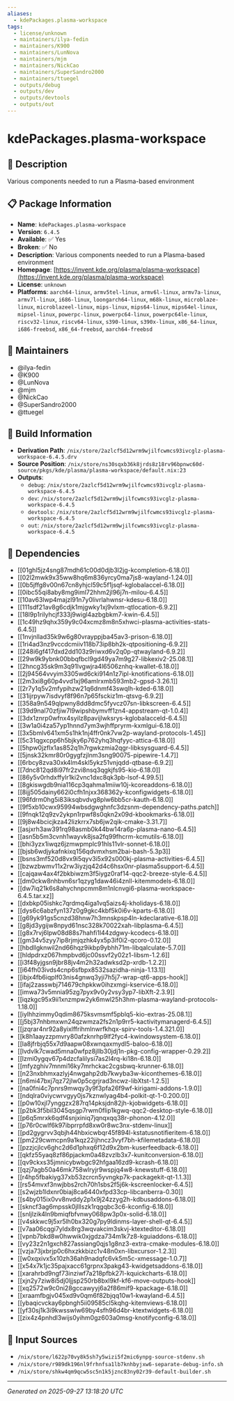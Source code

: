 ```yaml
---
aliases:
  - kdePackages.plasma-workspace
tags:
  - license/unknown
  - maintainers/ilya-fedin
  - maintainers/K900
  - maintainers/LunNova
  - maintainers/mjm
  - maintainers/NickCao
  - maintainers/SuperSandro2000
  - maintainers/ttuegel
  - outputs/debug
  - outputs/dev
  - outputs/devtools
  - outputs/out
---
```


# kdePackages.plasma-workspace

## 📝 Description

Various components needed to run a Plasma-based environment

## 📋 Package Information

- **Name**: `kdePackages.plasma-workspace`
- **Version**: `6.4.5`
- **Available**: ✅ Yes
- **Broken**: ✅ No
- **Description**: Various components needed to run a Plasma-based environment
- **Homepage**: [https://invent.kde.org/plasma/plasma-workspace](https://invent.kde.org/plasma/plasma-workspace)
- **License**: `unknown`
- **Platforms**: `aarch64-linux`, `armv5tel-linux`, `armv6l-linux`, `armv7a-linux`, `armv7l-linux`, `i686-linux`, `loongarch64-linux`, `m68k-linux`, `microblaze-linux`, `microblazeel-linux`, `mips-linux`, `mips64-linux`, `mips64el-linux`, `mipsel-linux`, `powerpc-linux`, `powerpc64-linux`, `powerpc64le-linux`, `riscv32-linux`, `riscv64-linux`, `s390-linux`, `s390x-linux`, `x86_64-linux`, `i686-freebsd`, `x86_64-freebsd`, `aarch64-freebsd`
## 👥 Maintainers

- @ilya-fedin
- @K900
- @LunNova
- @mjm
- @NickCao
- @SuperSandro2000
- @ttuegel


## 🔧 Build Information

- **Derivation Path**: `/nix/store/2azlcf5d12wrm9wjilfcwmcs93ivcglz-plasma-workspace-6.4.5.drv`
- **Source Position**: `/nix/store/ns30sqxb36k8jrds8z18rv96bpnwc60d-source/pkgs/kde/plasma/plasma-workspace/default.nix:23`
- **Outputs**:
  - `debug`:  `/nix/store/2azlcf5d12wrm9wjilfcwmcs93ivcglz-plasma-workspace-6.4.5`
  - `dev`:  `/nix/store/2azlcf5d12wrm9wjilfcwmcs93ivcglz-plasma-workspace-6.4.5`
  - `devtools`:  `/nix/store/2azlcf5d12wrm9wjilfcwmcs93ivcglz-plasma-workspace-6.4.5`
  - `out`:  `/nix/store/2azlcf5d12wrm9wjilfcwmcs93ivcglz-plasma-workspace-6.4.5`

## 🔗 Dependencies

- [[01ghl5jz4sng87mdh61c00d0djb3l2jg-kcompletion-6.18.0]]
- [[02l2mwk9x35ww8hq6m836yrcy0ma7js8-wayland-1.24.0]]
- [[0b5jffg8v00n67cn8yhjcl59c5f1jsqf-kglobalaccel-6.18.0]]
- [[0ibc55qi8aby8mg9iml72hhm2jl96j7n-milou-6.4.5]]
- [[10av63lwp4majzl91n7y0livrlahwnsr-kdesu-6.18.0]]
- [[111sdf21av8g6cdjk1mjgwky1xj9vlxm-qtlocation-6.9.2]]
- [[18l9p1rilyhcjf333j9wigl4azbgbkm7-kwin-6.4.5]]
- [[1c49hz9qhx359y9c04xcmz8m8n5xhwci-plasma-activities-stats-6.4.5]]
- [[1nvjnllad35k9w6g80vrayppjba45av3-prison-6.18.0]]
- [[1ri4ad3nz9vccdcmiiv118b73ip8bh2k-qtpositioning-6.9.2]]
- [[248i6gf417dxd2dd103z9riwxd6v2q0p-qtwayland-6.9.2]]
- [[29w9k9ybnk00bbqfbcl9gd49ya7m9g27-libkexiv2-25.08.1]]
- [[2hncg35sk9m3q91lvgwjra4l6506znhq-kwallet-6.18.0]]
- [[2j94564vvyim3305wd6cki914n1z7ipl-knotifications-6.18.0]]
- [[2m3xi8g60p4vvd1xj96amlrxmb593mb2-gpsd-3.26.1]]
- [[2r7y1q5v2mfypihzw21q6dnmf43swqlh-kded-6.18.0]]
- [[31ijrpyw7isdvyf8f96n7p65fsckiz1m-qtsvg-6.9.2]]
- [[358a9n549qlpwny8dd8dmc5fyvcz07sn-libkscreen-6.4.5]]
- [[39d9nal70zfjiw7l9wipshbymvff1zn4-appstream-qt-1.0.4]]
- [[3dx1znrp0wfnx4syilz8pavijlwksrys-kglobalacceld-6.4.5]]
- [[3w1a0i4za57yp1hnnd7ym3wjhffpryrm-kxmlgui-6.18.0]]
- [[3x5bmlv641xm5s1hk1nj4ffr0nk7vw2p-wayland-protocols-1.45]]
- [[5c31qgxcpp6h5bjky6p762yhq3hqfyyc-attica-6.18.0]]
- [[5hpw0jzflx1as852q1h7rgwkzmia2qgr-libksysguard-6.4.5]]
- [[5jnsk32kmr80r0gygfzjlnm3sng90075-pipewire-1.4.7]]
- [[6rbcy8zva30xk4lm4skl5ykz51vnjqdd-qtbase-6.9.2]]
- [[7dnc812qd8i97fr2zvi8nsq3qgkjfs95-kio-6.18.0]]
- [[86y5v0rhdxffylr1ki2vnc1dxc8qk3pb-lsof-4.99.5]]
- [[8gkiswgdb9nia116cp3qahma1miiw10j-kcoreaddons-6.18.0]]
- [[8ijj505dainy662i0cfh1njxx368362y-kconfigwidgets-6.18.0]]
- [[96fdrm0hg5i83iksqbvdvg8plw6bb5cr-kauth-6.18.0]]
- [[9f5xb10cwx95994wbsdgwghnfc3dzsnm-dependency-paths.patch]]
- [[9fnqk12q9zv2ykpn1rpwf8s0qkn2x09d-kbookmarks-6.18.0]]
- [[9j8w4bcicjkza42lizkrrx7sb6jw2qik-cmake-3.31.7]]
- [[asjxrh3aw391rq98asmb0k44bw14ra6p-plasma-nano-6.4.5]]
- [[asn5b5m3cvnh1wayvk8jsa2fq99fhcrm-kcmutils-6.18.0]]
- [[bhi3yzx1iwqz6jzmwpmplc91hls11vlr-sonnet-6.18.0]]
- [[bjsb6wdjykafnkixq156qdvmxhsm2bai-bash-5.3p3]]
- [[bsns3mf520d8vx9i5qyv3i5x92s000kj-plasma-activities-6.4.5]]
- [[bzwzbwmv11x2rw3iyzjq42d4c6hsx0nr-plasma5support-6.4.5]]
- [[cajqaw4ax4f2bkbiwzm3f5iygz0raf14-qqc2-breeze-style-6.4.5]]
- [[dm0ckw8nhbvn6sr1qzyg1daw46i4znll-kitemmodels-6.18.0]]
- [[dw7iq21k6s8ahychnpcmm8m1nlcnvgi6-plasma-workspace-6.4.5.tar.xz]]
- [[dxbkp05ishkc7qrdmq4iga1vq5aizs4j-kholidays-6.18.0]]
- [[dys6c6abzfyn137z0g9gkc4kbf5k0i6v-kparts-6.18.0]]
- [[g69yk91gs5cnzd38hnw7h3mnskpsp4ln-kdeclarative-6.18.0]]
- [[g8jd3ygijw8npyd61nsc328k70022xah-libplasma-6.4.5]]
- [[g8x7rvj6lpw08d88s7hahfi1l44zdgwy-kcodecs-6.18.0]]
- [[gm34v5zyy7ip8rjmjqzhk4yx5p3if0i2-qcoro-0.12.0]]
- [[hbdllgknwil2nd66hqz9ikbp9ybhh71m-libqalculate-5.7.0]]
- [[hldpdrxz067hmpbvd6jc00ssvf2y02z1-libsm-1.2.6]]
- [[i3f48yjgsn9jbr88jv4m2h32adwksd2p-xrdb-1.2.2]]
- [[i64fh03ivds4cnp6sfbpx8532sazidha-ninja-1.13.1]]
- [[ibjx4fb6iqplf03nis4gnwq3yji7h5j7-wrap-qt6-apps-hook]]
- [[ifaj2zasswbj714679chpkkw0ihzxmgi-kservice-6.18.0]]
- [[imwa73v5mnia95zg7pyx9v0y2vsy3yp7-libXft-2.3.9]]
- [[iqzkgc95x9ii1xnzmpw2yk6mwl25h3hm-plasma-wayland-protocols-1.18.0]]
- [[iylhhzimmy0qdim8675ksvmsmf5pblq5-kio-extras-25.08.1]]
- [[j5bj37nhbmxwn24qzwmza2fs2n1p9rr5-kactivitymanagerd-6.4.5]]
- [[jzqrar4nr92a8yixlffrihmlnwrfkhqx-spirv-tools-1.4.321.0]]
- [[k8h1aayzzpmvry80afzknrhp9lf2fyc4-kwindowsystem-6.18.0]]
- [[la8jfrbjq55x7d9aapw08xwnqaxmydl5-baloo-6.18.0]]
- [[lvdvlk7cwad5mna0wfpz8jllb30jdj1n-pkg-config-wrapper-0.29.2]]
- [[lzmi0ygqv67p4dzcfalilysi7as2l4rq-ki18n-6.18.0]]
- [[mfyzghiv7mnmi16ky7mrhckac2cgsbwq-krunner-6.18.0]]
- [[n23nxbhmxazlyj4nwgahp2db7kwyba3w-kiconthemes-6.18.0]]
- [[n6mi47bxj7qz72jlw0p5cgrjrad3ncwz-libXtst-1.2.5]]
- [[na0fni4c7pnrs9mwqy3y9f3pfa26f9wf-kirigami-addons-1.9.0]]
- [[ndqlra0viycwrvgyy0js7kznwlyag4b4-polkit-qt-1-0.200.0]]
- [[p0w10xjl7ynggzx287rq14pksjdn82jh-kjobwidgets-6.18.0]]
- [[p2bk3f5bil3045qsgp7rwm0flip1kgwq-qqc2-desktop-style-6.18.0]]
- [[p6q5mrxk6qdf4snjxiniq7jqnqxqq38r-phonon-4.12.0]]
- [[p76r0cwlf6k97ibprrpfd8xw0r8wc3nx-stdenv-linux]]
- [[pd2gygrvv3qbjh44hbxicwbqr45f894l-kstatusnotifieritem-6.18.0]]
- [[pm229cwmcpn9a1kqz22ijhncz3vyf7bh-kfilemetadata-6.18.0]]
- [[pzzjcjlcv6ghc2d6d1phxq6f12d9x2bm-kuserfeedback-6.18.0]]
- [[qkfz55yaq8zf86pjackm0a48zvzlb3x7-kunitconversion-6.18.0]]
- [[qv9ckxs35jmnicybwbgc92hfgaa16zd9-kcrash-6.18.0]]
- [[qzj7agb50a46mk758wlryjr9wspjq4w8-knewstuff-6.18.0]]
- [[r4hp5fbakiyg37xb53zcrcn5yvngkp7k-packagekit-qt-1.1.3]]
- [[rs54mvxf3nwjbbs2rch70h1sbs2f5j6k-kscreenlocker-6.4.5]]
- [[s2wjzb1ldxnr0biaj8ca6440xfpd33cp-libcanberra-0.30]]
- [[s4by015ix0vv8nvddy2p1x9j24zzyg2h-kdbusaddons-6.18.0]]
- [[skncf3ag6mpssk0jlllszk1rqgqbc3c6-kconfig-6.18.0]]
- [[snljlzik4ln9bmiqfbfvnwy068pw3p0x-solid-6.18.0]]
- [[v4skkwc9j5xr5lh0bx320g7py9ldinms-layer-shell-qt-6.4.5]]
- [[v7aa06cqgi7yldx8rg3wqvakcim3skvj-ktexteditor-6.18.0]]
- [[vpnb7bkd8w0hwwik0xjgdza734m1k7z8-kguiaddons-6.18.0]]
- [[vy23z2n1gxch827assiang0qjs1g8nz3-extra-cmake-modules-6.18.0]]
- [[vzja73jxbrjp0c6hxzkkbizc1v48n0xn-libxcursor-1.2.3]]
- [[w0xqxivx5x10zh36ah9nadqfc6vk5m5c-xmessage-1.0.7]]
- [[x54x7k1jc35pajxacc61grpnx3pakg43-kwidgetsaddons-6.18.0]]
- [[xarahrbd9ngf73inziwf7a218pfbk27l-kquickcharts-6.18.0]]
- [[xjn2y7ziw8i5dj0ljjsp250rb8bxl9kf-kf6-move-outputs-hook]]
- [[xq2572w9c0ni28gccawyyj6a2f86mif9-kpackage-6.18.0]]
- [[xraamfbgjv045xd9v0qm6f82bjqq10w1-kwayland-6.4.5]]
- [[ybaqicvckay6pbngh5ii09585cl5kqhg-kitemviews-6.18.0]]
- [[yf30sj1k3i9kwsswlw69by4sfh96d4br-ktextwidgets-6.18.0]]
- [[zix4z4pnhdl3wijs0yihm0gz603a0msg-knotifyconfig-6.18.0]]

## 📁 Input Sources

- `/nix/store/l622p70vy8k5sh7y5wizi5f2mic6ynpg-source-stdenv.sh`
- `/nix/store/r989dk196nl9frhnfsa1lb7knhbyjxw6-separate-debug-info.sh`
- `/nix/store/shkw4qm9qcw5sc5n1k5jznc83ny02r39-default-builder.sh`

---
*Generated on 2025-09-27 13:18:20 UTC*
